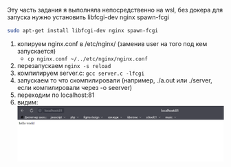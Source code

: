 Эту часть задания я выполняла непосредственно на wsl, без докера
для запуска нужно установить libfcgi-dev nginx spawn-fcgi

``` bash
sudo apt-get install libfcgi-dev nginx spawn-fcgi 
```

1) копируем nginx.conf в /etc/nginx/ (заменив user на того под кем запускается)
    * `cp nginx.conf ~/../etc/nginx/nginx.conf`
2) перезапускаем `nginx -s reload`
3) компилируем server.c: `gcc server.c -lfcgi`
4) запускаем то что скомпилировали (например, ./a.out или ./server, если компилировали через -o seerver)
5) переходим по localhost:81
6) видим:
    ![страница в браузере](localhost_81.png)
